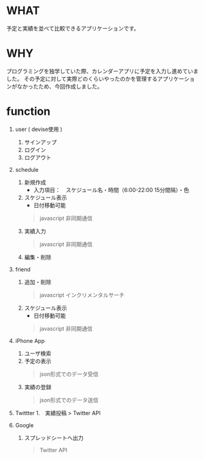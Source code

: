 # WHAT
予定と実績を並べて比較できるアプリケーションです。

# WHY
プログラミングを独学していた際、カレンダーアプリに予定を入力し進めていました。
その予定に対して実際どのくらいやったのかを管理するアプリケーションがなかったため、今回作成しました。

# function
1. user ( devise使用 )
    1. サインアップ
    1. ログイン
    1. ログアウト
1. schedule
    1. 新規作成
        - 入力項目：　スケジュール名・時間（6:00-22:00 15分間隔）・色
    1. スケジュール表示
        - 日付移動可能
        > javascript 非同期通信
    1. 実績入力
        > javascript 非同期通信
    1. 編集・削除

1. friend
    1. 追加・削除
        > javascript インクリメンタルサーチ
    1. スケジュール表示
        - 日付移動可能
        > javascript 非同期通信

1. iPhone App
    1. ユーザ検索
    1. 予定の表示
        > json形式でのデータ受信
    1. 実績の登録
        > json形式でのデータ送信

1. Twittter
    1.　実績投稿
          > Twitter API
  
1. Google
    1. スプレッドシートへ出力
        > Twitter API
